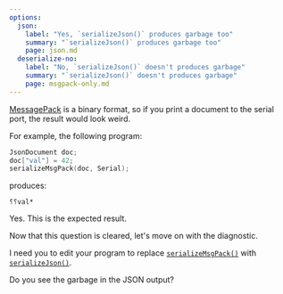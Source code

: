 ```yaml
---
options:
  json:
    label: "Yes, `serializeJson()` produces garbage too"
    summary: "`serializeJson()` produces garbage too"
    page: json.md
  deserialize-no:
    label: "No, `serializeJson()` doesn't produces garbage"
    summary: "`serializeJson()` doesn't produces garbage"
    page: msgpack-only.md
---
```


[MessagePack](https://msgpack.org/) is a binary format, so if you print a document to the serial port, the result would look weird.

For example, the following program:

```c++
JsonDocument doc;
doc["val"] = 42;
serializeMsgPack(doc, Serial);
```

produces:

```text
⸮⸮val*
```

Yes. This is the expected result.

Now that this question is cleared, let's move on with the diagnostic.

I need you to edit your program to replace [`serializeMsgPack()`](/v7/api/msgpack/serializemsgpack/) with [`serializeJson()`](/v7/api/json/serializejson/).

Do you see the garbage in the JSON output?

